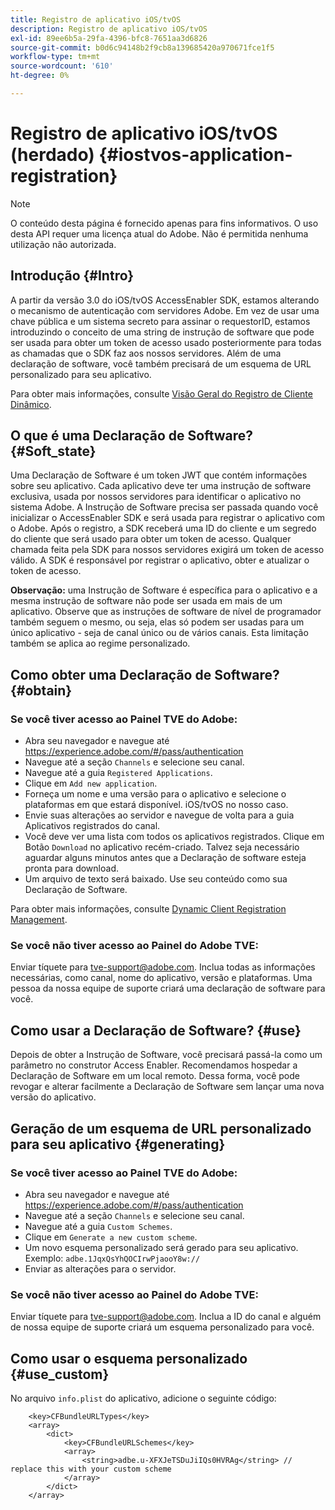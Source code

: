 ```yaml
---
title: Registro de aplicativo iOS/tvOS
description: Registro de aplicativo iOS/tvOS
exl-id: 89ee6b5a-29fa-4396-bfc8-7651aa3d6826
source-git-commit: b0d6c94148b2f9cb8a139685420a970671fce1f5
workflow-type: tm+mt
source-wordcount: '610'
ht-degree: 0%

---
```



# Registro de aplicativo iOS/tvOS (herdado) {#iostvos-application-registration}

>[!NOTE]
>
>O conteúdo desta página é fornecido apenas para fins informativos. O uso desta API requer uma licença atual do Adobe. Não é permitida nenhuma utilização não autorizada.

## Introdução {#Intro}

A partir da versão 3.0 do iOS/tvOS AccessEnabler SDK, estamos alterando o mecanismo de autenticação com servidores Adobe. Em vez de usar uma chave pública e um sistema secreto para assinar o requestorID, estamos introduzindo o conceito de uma string de instrução de software que pode ser usada para obter um token de acesso usado posteriormente para todas as chamadas que o SDK faz aos nossos servidores. Além de uma declaração de software, você também precisará de um esquema de URL personalizado para seu aplicativo.

Para obter mais informações, consulte [Visão Geral do Registro de Cliente Dinâmico](../../../rest-apis/rest-api-dcr/dynamic-client-registration-overview.md).

## O que é uma Declaração de Software? {#Soft_state}

Uma Declaração de Software é um token JWT que contém informações sobre seu aplicativo. Cada aplicativo deve ter uma instrução de software exclusiva, usada por nossos servidores para identificar o aplicativo no sistema Adobe. A Instrução de Software precisa ser passada quando você inicializar o AccessEnabler SDK e será usada para registrar o aplicativo com o Adobe. Após o registro, a SDK receberá uma ID do cliente e um segredo do cliente que será usado para obter um token de acesso. Qualquer chamada feita pela SDK para nossos servidores exigirá um token de acesso válido. A SDK é responsável por registrar o aplicativo, obter e atualizar o token de acesso.

**Observação:** uma Instrução de Software é específica para o aplicativo e a mesma instrução de software não pode ser usada em mais de um aplicativo. Observe que as instruções de software de nível de programador também seguem o mesmo, ou seja, elas só podem ser usadas para um único aplicativo - seja de canal único ou de vários canais. Esta limitação também se aplica ao regime personalizado.

## Como obter uma Declaração de Software? {#obtain}

### Se você tiver acesso ao Painel TVE do Adobe:

- Abra seu navegador e navegue até <https://experience.adobe.com/#/pass/authentication>
- Navegue até a seção `Channels` e selecione seu canal.
- Navegue até a guia `Registered Applications`.
- Clique em `Add new application`.
- Forneça um nome e uma versão para o aplicativo e selecione o   plataformas em que estará disponível. iOS/tvOS no nosso caso.
- Envie suas alterações ao servidor e navegue de volta para a guia Aplicativos registrados do canal.
- Você deve ver uma lista com todos os aplicativos registrados. Clique em   Botão `Download` no aplicativo recém-criado. Talvez seja necessário aguardar alguns minutos antes que a Declaração de software esteja pronta para download.
- Um arquivo de texto será baixado. Use seu conteúdo como sua Declaração de Software.

Para obter mais informações, consulte [Dynamic Client Registration Management](../../../rest-apis/rest-api-dcr/dynamic-client-registration-overview.md#dynamic-client-registration-management).

### Se você não tiver acesso ao Painel do Adobe TVE:

Enviar tíquete para <tve-support@adobe.com>. Inclua todas as informações necessárias, como canal, nome do aplicativo, versão e plataformas. Uma pessoa da nossa equipe de suporte criará uma declaração de software para você.

## Como usar a Declaração de Software? {#use}

Depois de obter a Instrução de Software, você precisará passá-la como um parâmetro no construtor Access Enabler. Recomendamos hospedar a Declaração de Software em um local remoto. Dessa forma, você pode revogar e alterar facilmente a Declaração de Software sem lançar uma nova versão do aplicativo.

## Geração de um esquema de URL personalizado para seu aplicativo {#generating}

### Se você tiver acesso ao Painel TVE do Adobe:

- Abra seu navegador e navegue até <https://experience.adobe.com/#/pass/authentication>
- Navegue até a seção `Channels` e selecione seu canal.
- Navegue até a guia `Custom Schemes`.
- Clique em `Generate a new custom scheme`.
- Um novo esquema personalizado será gerado para seu aplicativo. Exemplo: `adbe.1JqxQsYhQOCIrwPjaooY8w://`
- Enviar as alterações para o servidor.

### Se você não tiver acesso ao Painel do Adobe TVE:

Enviar tíquete para <tve-support@adobe.com>. Inclua a ID do canal e alguém de nossa equipe de suporte criará um esquema personalizado para você.

## Como usar o esquema personalizado {#use_custom}

No arquivo `info.plist` do aplicativo, adicione o seguinte código:

```plist
    <key>CFBundleURLTypes</key>
    <array>
        <dict>
            <key>CFBundleURLSchemes</key>
            <array>
                <string>adbe.u-XFXJeTSDuJiIQs0HVRAg</string> // replace this with your custom scheme
            </array>
        </dict>
    </array>
```
